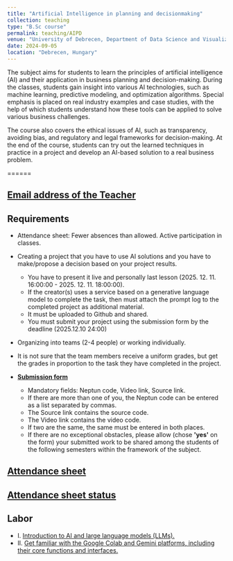 ```yaml
---
title: "Artificial Intelligence in planning and decisionmaking"
collection: teaching
type: "B.Sc course"
permalink: teaching/AIPD
venue: "University of Debrecen, Department of Data Science and Visualization"
date: 2024-09-05
location: "Debrecen, Hungary"
---
```


The subject aims for students to learn the principles of artificial intelligence (AI) and their application in business planning and decision-making. During the classes, students gain insight into various AI technologies, such as machine learning, predictive modeling, and optimization algorithms. Special emphasis is placed on real industry examples and case studies, with the help of which students understand how these tools can be applied to solve various business challenges.

The course also covers the ethical issues of AI, such as transparency, avoiding bias, and regulatory and legal frameworks for decision-making. At the end of the course, students can try out the learned techniques in practice in a project and develop an AI-based solution to a real business problem.

======

## [Email address of the Teacher](mailto:lakatos.robert@inf.unideb.hu)

## Requirements

- Attendance sheet: Fewer absences than allowed. Active participation in classes.
- Creating a project that you have to use AI solutions and you have to make/propose a decision based on your project results.  
     - You have to present it live and personally last lesson (2025. 12. 11. 16:00:00 - 2025. 12. 11. 18:00:00).
     - If the creator(s) uses a service based on a generative language model to complete the task, then must attach the prompt log to the completed project as additional material.
     - It must be uploaded to Github and shared.
     - You must submit your project using the submission form by the deadline (2025.12.10 24:00)
- Organizing into teams (2-4 people) or working individually.
- It is not sure that the team members receive a uniform grades, but get the grades in proportion to the task they have completed in the project.

- [**Submission form**]()
     - Mandatory fields: Neptun code, Video link, Source link.
     - If there are more than one of you, the Neptun code can be entered as a list separated by commas.
     - The Source link contains the source code.
     - The Video link contains the video code.
     - If two are the same, the same must be entered in both places.
     - If there are no exceptional obstacles, please allow (chose **'yes'** on the form) your submitted work to be shared among the students of the following semesters within the framework of the subject.

## [Attendance sheet](https://forms.cloud.microsoft/e/Ek0iSB0fjC?origin=lprLink)

## [Attendance sheet status](https://unidebhu-my.sharepoint.com/:x:/g/personal/lakatos_robert_inf_unideb_hu/EYKe7oC0eTVOkJXg2xjAZWoBruOXhB0LL0zr1ienJk_mOA?e=OpLS8h&nav=MTVfezk4QzUyOTExLTE4QzItNEQxNS1CM0FGLTdBNTE5RTBEOTVDMH0)

## Labor

- I. [Introduction to AI and large language models (LLMs).](../materials/AIPD/labor/II-theoretical-background)
- II. [Get familiar with the Google Colab and Gemini platforms, including their core functions and interfaces.](../materials/AIPD/labor/I-introduction)



